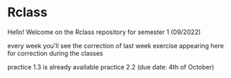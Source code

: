  # Rclass

Hello!
Welcome on the Rclass repository for semester 1 (09/2022)

every week you'll see the correction of last week exercise appearing here for correction during the classes

practice 1.3 is already available
practice 2.2 (due date: 4th of October)
